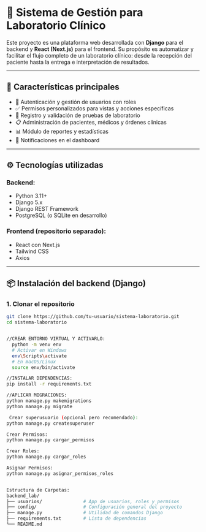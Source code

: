 # 🧪 Sistema de Gestión para Laboratorio Clínico

Este proyecto es una plataforma web desarrollada con **Django** para el backend y **React (Next.js)** para el frontend. Su propósito es automatizar y facilitar el flujo completo de un laboratorio clínico: desde la recepción del paciente hasta la entrega e interpretación de resultados.

---

## 🚀 Características principales

- 🔐 Autenticación y gestión de usuarios con roles
- ✅ Permisos personalizados para vistas y acciones específicas
- 🧬 Registro y validación de pruebas de laboratorio
- 📋 Administración de pacientes, médicos y órdenes clínicas
- 📊 Módulo de reportes y estadísticas
- 🔔 Notificaciones en el dashboard

---

## ⚙️ Tecnologías utilizadas

### Backend:
- Python 3.11+
- Django 5.x
- Django REST Framework
- PostgreSQL (o SQLite en desarrollo)

### Frontend (repositorio separado):
- React con Next.js
- Tailwind CSS
- Axios

---

## 📦 Instalación del backend (Django)

### 1. Clonar el repositorio

```bash
git clone https://github.com/tu-usuario/sistema-laboratorio.git
cd sistema-laboratorio


//CREAR ENTORNO VIRTUAL Y ACTIVARLO:
  python -m venv env
  # Activar en Windows
  env\Scripts\activate
  # En macOS/Linux
  source env/bin/activate

//INSTALAR DEPENDENCIAS:
pip install -r requirements.txt

//APLICAR MIGRACIONES:
python manage.py makemigrations
python manage.py migrate

 Crear superusuario (opcional pero recomendado):
python manage.py createsuperuser

Crear Permisos:
python manage.py cargar_permisos

Crear Roles:
python manage.py cargar_roles

Asignar Permisos:
python manage.py asignar_permisos_roles


Estructura de Carpetas:
backend_lab/
├── usuarios/               # App de usuarios, roles y permisos
├── config/                 # Configuración general del proyecto
├── manage.py               # Utilidad de comandos Django
├── requirements.txt        # Lista de dependencias
└── README.md



